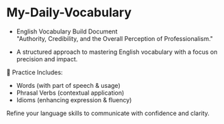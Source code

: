 # My-Daily-Vocabulary
* English Vocabulary Build Document
<br>"Authority, Credibility, and the Overall Perception of Professionalism."

* A structured approach to mastering English vocabulary with a focus on precision and impact.

🔹 Practice Includes:

* Words (with part of speech & usage)
* Phrasal Verbs (contextual application)
* Idioms (enhancing expression & fluency)

Refine your language skills to communicate with confidence and clarity.
